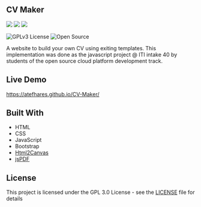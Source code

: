 ## CV Maker
![](https://forthebadge.com/images/badges/uses-html.svg)
![](https://forthebadge.com/images/badges/uses-css.svg)
![](https://forthebadge.com/images/badges/uses-js.svg)

![GPLv3 License](https://img.shields.io/badge/License-GPL%20v3-yellow.svg)
![Open Source](https://badges.frapsoft.com/os/v1/open-source.svg?v=103)


A website to build your own CV using exiting templates.
This implementation was done as the javascript project @ ITI intake 40 by students of the open source cloud platform development track.

## Live Demo

https://atefhares.github.io/CV-Maker/


## Built With

* HTML
* CSS
* JavaScript
* Bootstrap
* [Html2Canvas](https://html2canvas.hertzen.com/)
* [jsPDF](https://parall.ax/products/jspdf)

## License

This project is licensed under the GPL 3.0 License - see the [LICENSE](LICENSE) file for details
